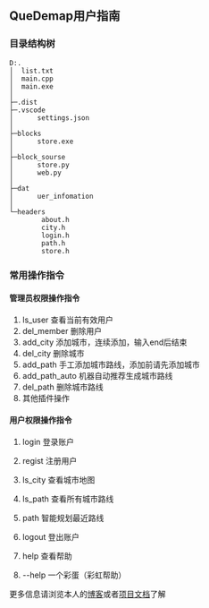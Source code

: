 ## QueDemap用户指南

### 目录结构树

```
D:.
│  list.txt
│  main.cpp
│  main.exe
│  
├─.dist
├─.vscode
│      settings.json
│      
├─blocks
│      store.exe
│      
├─block_sourse
│      store.py
│      web.py
│      
├─dat
│      uer_infomation
│      
└─headers
        about.h
        city.h
        login.h
        path.h
        store.h
```

### 常用操作指令

#### 管理员权限操作指令

1. ls_user
   查看当前有效用户
2. del_member
   删除用户
3. add_city
   添加城市，连续添加，输入end后结束
4. del_city
   删除城市
5. add_path
   手工添加城市路线，添加前请先添加城市
6. add_path_auto
   机器自动推荐生成城市路线
7. del_path
   删除城市路线
8. 其他插件操作

#### 用户权限操作指令

1. login
   登录账户
   
2. regist
   注册用户
   
   [^注册用户]: permission==2即拥有管理员权限，permission==1即拥有用户权限，permission==0或其他即为游客权限
   
3. ls_city
   查看城市地图
   
4. ls_path
   查看所有城市路线
   
5. path
   智能规划最近路线
   
6. logout
   登出账户
   
7. help
   查看帮助
   
8. --help
   一个彩蛋（彩虹帮助）

更多信息请浏览本人的[博客](https://grimoire.cn/project/qdmap.html)或者[项目文档](https://qd.grimoire.cn/)了解
